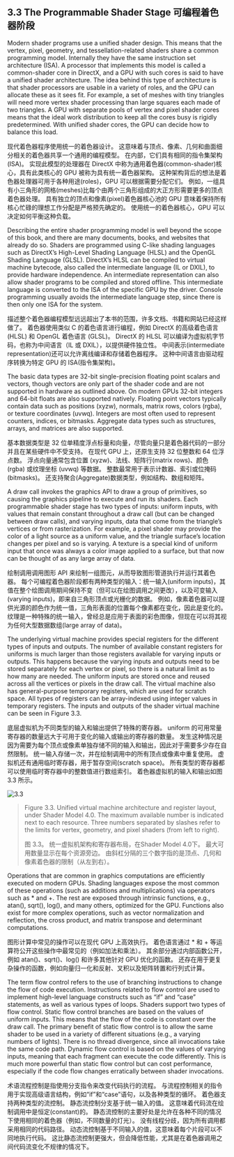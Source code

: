 ## 3.3 The Programmable Shader Stage 可编程着色器阶段

Modern shader programs use a unified shader design. This means that the vertex, pixel, geometry, and tessellation-related shaders share a common programming model. Internally they have the same instruction set architecture (ISA). A processor that implements this model is called a common-shader core in DirectX, and a GPU with such cores is said to have a unified shader architecture. The idea behind this type of architecture is that shader processors are usable in a variety of roles, and the GPU can allocate these as it sees fit. For example, a set of meshes with tiny triangles will need more vertex shader processing than large squares each made of two triangles. A GPU with separate pools of vertex and pixel shader cores means that the ideal work distribution to keep all the cores busy is rigidly predetermined. With unified shader cores, the GPU can decide how to balance this load.

现代着色器程序使用统一的着色器设计。 这意味着与顶点、像素、几何和曲面细分相关的着色器共享一个通用的编程模型。 在内部，它们具有相同的指令集架构 (ISA)。 实现此模型的处理器在 DirectX 中称为通用着色器(common-shader)核心，具有此类核心的 GPU 被称为具有统一着色器架构。 这种架构背后的想法是着色器处理器可用于各种用途(roles)，GPU 可以根据需要分配它们。 例如，一组具有小三角形的网格(meshes)比每个由两个三角形组成的大正方形需要更多的顶点着色器处理。 具有独立的顶点和像素(pixel)着色器核心池的 GPU 意味着保持所有核心忙碌的理想工作分配是严格预先确定的。 使用统一的着色器核心，GPU 可以决定如何平衡这种负载。

Describing the entire shader programming model is well beyond the scope of this book, and there are many documents, books, and websites that already do so. Shaders are programmed using C-like shading languages such as DirectX’s High-Level Shading Language (HLSL) and the OpenGL Shading Language (GLSL). DirectX’s HLSL can be compiled to virtual machine bytecode, also called the intermediate language (IL or DXIL), to provide hardware independence. An intermediate representation can also allow shader programs to be compiled and stored offline. This intermediate language is converted to the ISA of the specific GPU by the driver. Console programming usually avoids the intermediate language step, since there is then only one ISA for the system.

描述整个着色器编程模型远远超出了本书的范围，许多文档、书籍和网站已经这样做了。 着色器使用类似 C 的着色语言进行编程，例如 DirectX 的高级着色语言 (HLSL) 和 OpenGL 着色语言 (GLSL)。 DirectX 的 HLSL 可以编译为虚拟机字节码，也称为中间语言（IL 或 DXIL），以提供硬件独立性。 中间表示(intermediate representation)还可以允许离线编译和存储着色器程序。 这种中间语言由驱动程序转换为特定 GPU 的 ISA(指令集架构)。

The basic data types are 32-bit single-precision floating point scalars and vectors, though vectors are only part of the shader code and are not supported in hardware as outlined above. On modern GPUs 32-bit integers and 64-bit floats are also supported natively. Floating point vectors typically contain data such as positions (xyzw), normals, matrix rows, colors (rgba), or texture coordinates (uvwq). Integers are most often used to represent counters, indices, or bitmasks. Aggregate data types such as structures, arrays, and matrices are also supported.

基本数据类型是 32 位单精度浮点标量和向量，尽管向量只是着色器代码的一部分并且在某些硬件中不受支持。 在现代 GPU 上，还原生支持 32 位整数和 64 位浮点数。 浮点向量通常包含位置 (xyzw)、法线、矩阵行(matrix rows)、颜色 (rgba) 或纹理坐标 (uvwq) 等数据。 整数最常用于表示计数器、索引或位掩码(bitmasks)。 还支持聚合(Aggregate)数据类型，例如结构、数组和矩阵。

A draw call invokes the graphics API to draw a group of primitives, so causing the graphics pipeline to execute and run its shaders. Each programmable shader stage has two types of inputs: uniform inputs, with values that remain constant throughout a draw call (but can be changed between draw calls), and varying inputs, data that come from the triangle’s vertices or from rasterization. For example, a pixel shader may provide the color of a light source as a uniform value, and the triangle surface’s location changes per pixel and so is varying. A texture is a special kind of uniform input that once was always a color image applied to a surface, but that now can be thought of as any large array of data.

绘制调用调用图形 API 来绘制一组图元，从而导致图形管道执行并运行其着色器。 每个可编程着色器阶段都有两种类型的输入：统一输入(uniform inputs)，其值在整个绘图调用期间保持不变（但可以在绘图调用之间更改），以及可变输入(varying inputs)，即来自三角形顶点或光栅化的数据。 例如，像素着色器可以提供光源的颜色作为统一值，三角形表面的位置每个像素都在变化，因此是变化的。 纹理是一种特殊的统一输入，曾经总是应用于表面的彩色图像，但现在可以将其视为任何大型数据数组(large array of data)。

The underlying virtual machine provides special registers for the different types of inputs and outputs. The number of available constant registers for uniforms is much larger than those registers available for varying inputs or outputs. This happens because the varying inputs and outputs need to be stored separately for each vertex or pixel, so there is a natural limit as to how many are needed. The uniform inputs are stored once and reused across all the vertices or pixels in the draw call. The virtual machine also has general-purpose temporary registers, which are used for scratch space. All types of registers can be array-indexed using integer values in temporary registers. The inputs and outputs of the shader virtual machine can be seen in Figure 3.3.

底层虚拟机为不同类型的输入和输出提供了特殊的寄存器。 uniform 的可用常量寄存器的数量远大于可用于变化的输入或输出的寄存器的数量。 发生这种情况是因为需要为每个顶点或像素单独存储不同的输入和输出，因此对于需要多少存在自然限制。 统一输入存储一次，并在绘制调用中的所有顶点或像素中重复使用。 虚拟机还有通用临时寄存器，用于暂存空间(scratch space)。 所有类型的寄存器都可以使用临时寄存器中的整数值进行数组索引。 着色器虚拟机的输入和输出如图 3.3 所示。

![3.3](https://img-blog.csdnimg.cn/ef7cd2d898c6415f83442689a7d2155b.png)


> Figure 3.3. Unified virtual machine architecture and register layout, under Shader Model 4.0. The maximum available number is indicated next to each resource. Three numbers separated by slashes refer to the limits for vertex, geometry, and pixel shaders (from left to right).
> 
> 图 3.3。 统一虚拟机架构和寄存器布局，在Shader Model 4.0下。 最大可用数量显示在每个资源旁边。 由斜杠分隔的三个数字指的是顶点、几何和像素着色器的限制（从左到右）。

Operations that are common in graphics computations are efficiently executed on modern GPUs. Shading languages expose the most common of these operations (such as additions and multiplications) via operators such as * and +. The rest are exposed through intrinsic functions, e.g., atan(), sqrt(), log(), and many others, optimized for the GPU. Functions also exist for more complex operations, such as vector normalization and reflection, the cross product, and matrix transpose and determinant computations.

图形计算中常见的操作可以在现代 GPU 上高效执行。 着色语言通过 * 和 + 等运算符公开这些操作中最常见的（例如加法和乘法）。 其余部分通过内部函数公开，例如 atan()、sqrt()、log() 和许多其他针对 GPU 优化的函数。 还存在用于更复杂操作的函数，例如向量归一化和反射、叉积以及矩阵转置和行列式计算。

The term flow control refers to the use of branching instructions to change the flow of code execution. Instructions related to flow control are used to implement high-level language constructs such as “if” and “case” statements, as well as various types of loops. Shaders support two types of flow control. Static flow control branches are based on the values of uniform inputs. This means that the flow of the code is constant over the draw call. The primary benefit of static flow control is to allow the same shader to be used in a variety of different situations (e.g., a varying numbers of lights). There is no thread divergence, since all invocations take the same code path. Dynamic flow control is based on the values of varying inputs, meaning that each fragment can execute the code differently. This is much more powerful than static flow control but can cost performance, especially if the code flow changes erratically between shader invocations.

术语流程控制是指使用分支指令来改变代码执行的流程。 与流程控制相关的指令用于实现高级语言结构，例如“if”和“case”语句，以及各种类型的循环。 着色器支持两种类型的流控制。 静态流控制分支基于统一输入的值。 这意味着代码流在绘制调用中是恒定(constant)的。 静态流控制的主要好处是允许在各种不同的情况下使用相同的着色器（例如，不同数量的灯光）。 没有线程分歧，因为所有调用都采用相同的代码路径。 动态流控制基于不同输入的值，这意味着每个片段可以不同地执行代码。 这比静态流控制更强大，但会降低性能，尤其是在着色器调用之间代码流变化不规律的情况下。